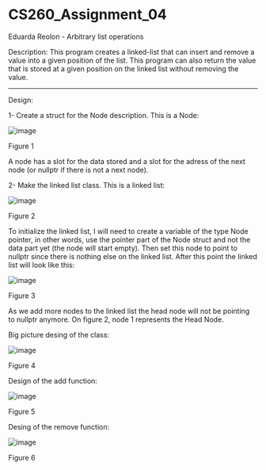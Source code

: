 # CS260_Assignment_04
Eduarda Reolon - Arbitrary list operations

Description: This program creates a linked-list that can insert and remove a value into a given position of the list. This program can also return the value that is stored at a given position on the linked list without removing the value. 

---------------------------------------------------------------------------------------------------

Design: 

1- Create a struct for the Node description. This is a Node:

![image](https://github.com/dudareolon/CS260_Assignment_04/assets/102680672/0559feee-1f6b-4e2a-8a97-62877bec0c27)

Figure 1

A node has a slot for the data stored and a slot for the adress of the next node (or nullptr if there is not a next node).

2- Make the linked list class. This is a linked list:

![image](https://github.com/dudareolon/CS260_Assignment_04/assets/102680672/c0daa417-4969-4db2-83c6-c2f76aa93582)

Figure 2

To initialize the linked list, I will need to create a variable of the type Node pointer, in other words, use the pointer part of the Node struct and not the data part yet (the node will start empty). Then set this node to point to nullptr since there is nothing else on the linked list. After this point the linked list will look like this:

![image](https://github.com/dudareolon/CS260_Assignment_04/assets/102680672/41a0a5e8-25f1-4ad8-b22c-5d443edb784a)

Figure 3

As we add more nodes to the linked list the head node will not be pointing to nullptr anymore. On figure 2, node 1 represents the Head Node. 

Big picture desing of the class:

![image](https://github.com/dudareolon/CS260_Assignment_04/assets/102680672/b1140f76-70ad-4cd3-90c9-107afb92391f)

Figure 4

Design of the add function:

![image](https://github.com/dudareolon/CS260_Assignment_04/assets/102680672/0e7222ae-b8e1-4527-be30-dd72b369570a)

Figure 5

Desing of the remove function:

![image](https://github.com/dudareolon/CS260_Assignment_04/assets/102680672/1f7712c2-16e0-414c-a199-43067472d129)

Figure 6




